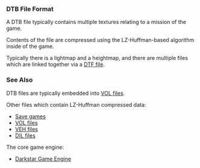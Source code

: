 ### DTB File Format

A DTB file typically contains multiple textures relating to a mission of the game.

Contents of the file are compressed using the LZ-Huffman-based algorithm inside of the game.

Typically there is a lightmap and a heightmap, and there are multiple files which are linked together via
a [DTF file](DTF.md).

### See Also

DTB files are typically embedded into [VOL files](/siege-modules/foundation/siege-resource/src/VOL.md).

Other files which contain LZ-Huffman compressed data:
* [Save games](/siege-modules/foundation/siege-configuration/src/Starsiege%20save%20games.md)
* [VOL files](/siege-modules/foundation/siege-resource/src/VOL.md)
* [VEH files](/siege-modules/foundation/siege-configuration/src/VEH.md)
* [DIL files](DIL.md)

The core game engine:
* [Darkstar Game Engine](/siege-modules/extension/siege-extension-3space/src/darkstar.md)